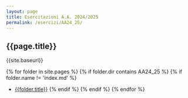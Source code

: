 ```yaml
---
layout: page
title: Esercitazioni A.A. 2024/2025
permalink: /esercizi/AA24_25/
---
```


## {{page.title}}

{{site.baseurl}}

{% for folder in site.pages %}
{% if folder.dir contains AA24_25 %}
{% if folder.name != 'index.md' %}

- [{{folder.title}}]({{site.baseurl}}{{folder.url}})
  {% endif %}
  {% endif %}
  {% endfor %}
